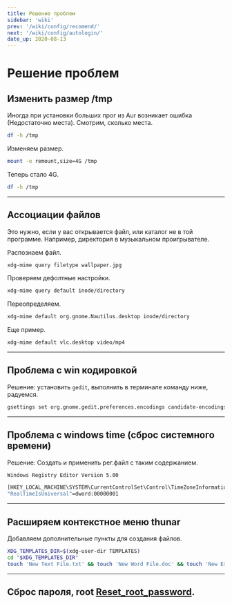 ```yaml
---
title: Решение проблем
sidebar: 'wiki'
prev: '/wiki/config/recomend/'
next: '/wiki/config/autologin/'
date_up: 2020-08-13
---
```


# Решение проблем

## Изменить размер /tmp

Иногда при установки больших прог из Aur возникает ошибка (Недостаточно места). Смотрим, сколько места.

```bash
df -h /tmp
```

Изменяем размер.

```bash
mount -o remount,size=4G /tmp
```

Теперь стало 4G.

```bash
df -h /tmp
```

---

## Ассоциации файлов

Это нужно, если у вас открывается файл, или каталог не в той программе. Например, директория в музыкальном проигрывателе.

Распознаем файл.

```bash
xdg-mime query filetype wallpaper.jpg
```

Проверяем дефолтные настройки.

```bash
xdg-mime query default inode/directory
```

Переопределяем.

```bash
xdg-mime default org.gnome.Nautilus.desktop inode/directory
```

Еще пример.

```bash
xdg-mime default vlc.desktop video/mp4
```

---

## Проблема с win кодировкой

Решение: установить `gedit`, выполнить в терминале команду ниже, радуемся.

```bash
gsettings set org.gnome.gedit.preferences.encodings candidate-encodings "['UTF-8', 'WINDOWS-1251', 'KOI8-R', 'CURRENT', 'ISO-8859-15', 'UTF-16']"
```

---

## Проблема с windows time (сброс системного времени)

Решение: Создать и применить рег.файл с таким содержанием.

```bash
Windows Registry Editor Version 5.00

[HKEY_LOCAL_MACHINE\SYSTEM\CurrentControlSet\Control\TimeZoneInformation]
"RealTimeIsUniversal"=dword:00000001
```

---

## Расширяем контекстное меню thunar

Добавляем дополнительные пункты для создания файлов.

```bash
XDG_TEMPLATES_DIR=$(xdg-user-dir TEMPLATES)
cd "$XDG_TEMPLATES_DIR"
touch 'New Text File.txt' && touch 'New Word File.doc' && touch 'New Excel Spreadsheet.xls'
```

---

## Сброс пароля, root [Reset_root_password](https://wiki.archlinux.org/index.php/Reset_root_password_(%D0%A0%D1%83%D1%81%D1%81%D0%BA%D0%B8%D0%B9)).
